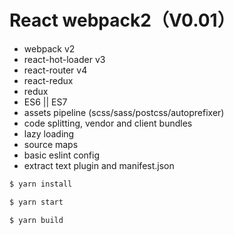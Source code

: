 
# React webpack2（V0.01）
  - webpack v2
  - react-hot-loader v3
  - react-router v4
  - react-redux
  - redux
  - ES6 || ES7
  - assets pipeline (scss/sass/postcss/autoprefixer)
  - code splitting, vendor and client bundles
  - lazy loading
  - source maps
  - basic eslint config
  - extract text plugin and manifest.json

```sh
$ yarn install

$ yarn start

$ yarn build
```
